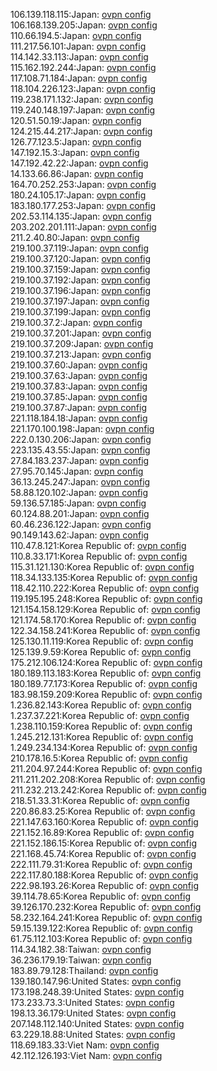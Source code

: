 106.139.118.115:Japan: [ovpn config](vpn/106_139_118_115.ovpn)  
106.168.139.205:Japan: [ovpn config](vpn/106_168_139_205.ovpn)  
110.66.194.5:Japan: [ovpn config](vpn/110_66_194_5.ovpn)  
111.217.56.101:Japan: [ovpn config](vpn/111_217_56_101.ovpn)  
114.142.33.113:Japan: [ovpn config](vpn/114_142_33_113.ovpn)  
115.162.192.244:Japan: [ovpn config](vpn/115_162_192_244.ovpn)  
117.108.71.184:Japan: [ovpn config](vpn/117_108_71_184.ovpn)  
118.104.226.123:Japan: [ovpn config](vpn/118_104_226_123.ovpn)  
119.238.171.132:Japan: [ovpn config](vpn/119_238_171_132.ovpn)  
119.240.148.197:Japan: [ovpn config](vpn/119_240_148_197.ovpn)  
120.51.50.19:Japan: [ovpn config](vpn/120_51_50_19.ovpn)  
124.215.44.217:Japan: [ovpn config](vpn/124_215_44_217.ovpn)  
126.77.123.5:Japan: [ovpn config](vpn/126_77_123_5.ovpn)  
147.192.15.3:Japan: [ovpn config](vpn/147_192_15_3.ovpn)  
147.192.42.22:Japan: [ovpn config](vpn/147_192_42_22.ovpn)  
14.133.66.86:Japan: [ovpn config](vpn/14_133_66_86.ovpn)  
164.70.252.253:Japan: [ovpn config](vpn/164_70_252_253.ovpn)  
180.24.105.17:Japan: [ovpn config](vpn/180_24_105_17.ovpn)  
183.180.177.253:Japan: [ovpn config](vpn/183_180_177_253.ovpn)  
202.53.114.135:Japan: [ovpn config](vpn/202_53_114_135.ovpn)  
203.202.201.111:Japan: [ovpn config](vpn/203_202_201_111.ovpn)  
211.2.40.80:Japan: [ovpn config](vpn/211_2_40_80.ovpn)  
219.100.37.119:Japan: [ovpn config](vpn/219_100_37_119.ovpn)  
219.100.37.120:Japan: [ovpn config](vpn/219_100_37_120.ovpn)  
219.100.37.159:Japan: [ovpn config](vpn/219_100_37_159.ovpn)  
219.100.37.192:Japan: [ovpn config](vpn/219_100_37_192.ovpn)  
219.100.37.196:Japan: [ovpn config](vpn/219_100_37_196.ovpn)  
219.100.37.197:Japan: [ovpn config](vpn/219_100_37_197.ovpn)  
219.100.37.199:Japan: [ovpn config](vpn/219_100_37_199.ovpn)  
219.100.37.2:Japan: [ovpn config](vpn/219_100_37_2.ovpn)  
219.100.37.201:Japan: [ovpn config](vpn/219_100_37_201.ovpn)  
219.100.37.209:Japan: [ovpn config](vpn/219_100_37_209.ovpn)  
219.100.37.213:Japan: [ovpn config](vpn/219_100_37_213.ovpn)  
219.100.37.60:Japan: [ovpn config](vpn/219_100_37_60.ovpn)  
219.100.37.63:Japan: [ovpn config](vpn/219_100_37_63.ovpn)  
219.100.37.83:Japan: [ovpn config](vpn/219_100_37_83.ovpn)  
219.100.37.85:Japan: [ovpn config](vpn/219_100_37_85.ovpn)  
219.100.37.87:Japan: [ovpn config](vpn/219_100_37_87.ovpn)  
221.118.184.18:Japan: [ovpn config](vpn/221_118_184_18.ovpn)  
221.170.100.198:Japan: [ovpn config](vpn/221_170_100_198.ovpn)  
222.0.130.206:Japan: [ovpn config](vpn/222_0_130_206.ovpn)  
223.135.43.55:Japan: [ovpn config](vpn/223_135_43_55.ovpn)  
27.84.183.237:Japan: [ovpn config](vpn/27_84_183_237.ovpn)  
27.95.70.145:Japan: [ovpn config](vpn/27_95_70_145.ovpn)  
36.13.245.247:Japan: [ovpn config](vpn/36_13_245_247.ovpn)  
58.88.120.102:Japan: [ovpn config](vpn/58_88_120_102.ovpn)  
59.136.57.185:Japan: [ovpn config](vpn/59_136_57_185.ovpn)  
60.124.88.201:Japan: [ovpn config](vpn/60_124_88_201.ovpn)  
60.46.236.122:Japan: [ovpn config](vpn/60_46_236_122.ovpn)  
90.149.143.62:Japan: [ovpn config](vpn/90_149_143_62.ovpn)  
110.47.8.121:Korea Republic of: [ovpn config](vpn/110_47_8_121.ovpn)  
110.8.33.171:Korea Republic of: [ovpn config](vpn/110_8_33_171.ovpn)  
115.31.121.130:Korea Republic of: [ovpn config](vpn/115_31_121_130.ovpn)  
118.34.133.135:Korea Republic of: [ovpn config](vpn/118_34_133_135.ovpn)  
118.42.110.222:Korea Republic of: [ovpn config](vpn/118_42_110_222.ovpn)  
119.195.195.248:Korea Republic of: [ovpn config](vpn/119_195_195_248.ovpn)  
121.154.158.129:Korea Republic of: [ovpn config](vpn/121_154_158_129.ovpn)  
121.174.58.170:Korea Republic of: [ovpn config](vpn/121_174_58_170.ovpn)  
122.34.158.241:Korea Republic of: [ovpn config](vpn/122_34_158_241.ovpn)  
125.130.11.119:Korea Republic of: [ovpn config](vpn/125_130_11_119.ovpn)  
125.139.9.59:Korea Republic of: [ovpn config](vpn/125_139_9_59.ovpn)  
175.212.106.124:Korea Republic of: [ovpn config](vpn/175_212_106_124.ovpn)  
180.189.113.183:Korea Republic of: [ovpn config](vpn/180_189_113_183.ovpn)  
180.189.77.173:Korea Republic of: [ovpn config](vpn/180_189_77_173.ovpn)  
183.98.159.209:Korea Republic of: [ovpn config](vpn/183_98_159_209.ovpn)  
1.236.82.143:Korea Republic of: [ovpn config](vpn/1_236_82_143.ovpn)  
1.237.37.221:Korea Republic of: [ovpn config](vpn/1_237_37_221.ovpn)  
1.238.110.159:Korea Republic of: [ovpn config](vpn/1_238_110_159.ovpn)  
1.245.212.131:Korea Republic of: [ovpn config](vpn/1_245_212_131.ovpn)  
1.249.234.134:Korea Republic of: [ovpn config](vpn/1_249_234_134.ovpn)  
210.178.16.5:Korea Republic of: [ovpn config](vpn/210_178_16_5.ovpn)  
211.204.97.244:Korea Republic of: [ovpn config](vpn/211_204_97_244.ovpn)  
211.211.202.208:Korea Republic of: [ovpn config](vpn/211_211_202_208.ovpn)  
211.232.213.242:Korea Republic of: [ovpn config](vpn/211_232_213_242.ovpn)  
218.51.33.31:Korea Republic of: [ovpn config](vpn/218_51_33_31.ovpn)  
220.86.83.25:Korea Republic of: [ovpn config](vpn/220_86_83_25.ovpn)  
221.147.63.160:Korea Republic of: [ovpn config](vpn/221_147_63_160.ovpn)  
221.152.16.89:Korea Republic of: [ovpn config](vpn/221_152_16_89.ovpn)  
221.152.186.15:Korea Republic of: [ovpn config](vpn/221_152_186_15.ovpn)  
221.168.45.74:Korea Republic of: [ovpn config](vpn/221_168_45_74.ovpn)  
222.111.79.31:Korea Republic of: [ovpn config](vpn/222_111_79_31.ovpn)  
222.117.80.188:Korea Republic of: [ovpn config](vpn/222_117_80_188.ovpn)  
222.98.193.26:Korea Republic of: [ovpn config](vpn/222_98_193_26.ovpn)  
39.114.78.65:Korea Republic of: [ovpn config](vpn/39_114_78_65.ovpn)  
39.126.170.232:Korea Republic of: [ovpn config](vpn/39_126_170_232.ovpn)  
58.232.164.241:Korea Republic of: [ovpn config](vpn/58_232_164_241.ovpn)  
59.15.139.122:Korea Republic of: [ovpn config](vpn/59_15_139_122.ovpn)  
61.75.112.103:Korea Republic of: [ovpn config](vpn/61_75_112_103.ovpn)  
114.34.182.38:Taiwan: [ovpn config](vpn/114_34_182_38.ovpn)  
36.236.179.19:Taiwan: [ovpn config](vpn/36_236_179_19.ovpn)  
183.89.79.128:Thailand: [ovpn config](vpn/183_89_79_128.ovpn)  
139.180.147.96:United States: [ovpn config](vpn/139_180_147_96.ovpn)  
173.198.248.39:United States: [ovpn config](vpn/173_198_248_39.ovpn)  
173.233.73.3:United States: [ovpn config](vpn/173_233_73_3.ovpn)  
198.13.36.179:United States: [ovpn config](vpn/198_13_36_179.ovpn)  
207.148.112.140:United States: [ovpn config](vpn/207_148_112_140.ovpn)  
63.229.18.88:United States: [ovpn config](vpn/63_229_18_88.ovpn)  
118.69.183.33:Viet Nam: [ovpn config](vpn/118_69_183_33.ovpn)  
42.112.126.193:Viet Nam: [ovpn config](vpn/42_112_126_193.ovpn)  
